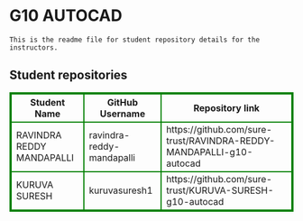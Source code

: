 # G10 AUTOCAD
    This is the readme file for student repository details for the instructors.
## Student repositories 
<table style="border : 2px solid green; width:100%;">
<tr >
<th style="border : 2px solid green;">Student Name</th>
<th style="border : 2px solid green;">GitHub Username</th>
<th style="border : 2px solid green;">Repository link</th>
</tr>
<tr style="border : 2px solid green;">
<td style="border : 2px solid green;">RAVINDRA REDDY MANDAPALLI</td> 

<td style="border : 2px solid green;">ravindra-reddy-mandapalli</td> 

<td style="border : 2px solid green;">https://github.com/sure-trust/RAVINDRA-REDDY-MANDAPALLI-g10-autocad</td> 
</tr>

<tr style="border : 2px solid green;">
<td style="border : 2px solid green;">KURUVA SURESH</td> 

<td style="border : 2px solid green;">kuruvasuresh1</td> 

<td style="border : 2px solid green;">https://github.com/sure-trust/KURUVA-SURESH-g10-autocad</td> 
</tr>
